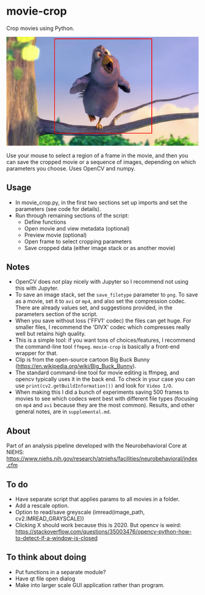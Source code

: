 # movie-crop
Crop movies using Python.

![](example.png)

Use your mouse to select a region of a frame in the movie, and then you can save the cropped movie or a sequence of images, depending on which parameters you choose. Uses OpenCV and numpy.


## Usage
- In movie_crop.py, in the first two sections set up imports and set the parameters (see code for details).
- Run through remaining sections of the script:
    - Define functions
    - Open movie and view metadata (optional)
    - Preview movie (optional)
    - Open frame to select cropping parameters
    - Save cropped data (either image stack or as another movie)


## Notes
- OpenCV does *not* play nicely with Jupyter so I recommend not using this with Jupyter.
- To save an image stack, set the `save_filetype` parameter to `png`. To save as a movie, set it to `avi` or `mp4`, and also set the compression codec. There are already values set, and suggestions provided, in the parameters section of the script.
- When you save without loss ('FFV1' codec) the files can get huge. For smaller files, I recommend the 'DIVX' codec which compresses really well but retains high quality.
- This is a simple tool: if you want tons of choices/features, I recommend the command-line tool `ffmpeg`. `movie-crop` is basically a front-end wrapper for that.
- Clip is from the open-source cartoon Big Buck Bunny (https://en.wikipedia.org/wiki/Big_Buck_Bunny).
- The standard command-line tool for movie editing is ffmpeg, and opencv typically uses it in the back end. To check in your case you can use `print(cv2.getBuildInformation())` and look for `Video I/O`.
- When making this I did a bunch of experiments saving 500 frames to movies to see which codecs went best with different file types (focusing on `mp4` and `avi` because they are the most common). Results, and other general notes, are in `supplemental.md`.

## About
Part of an analysis pipeline developed with the Neurobehavioral Core at NIEHS:
https://www.niehs.nih.gov/research/atniehs/facilities/neurobehavioral/index.cfm


## To do
- Have separate script that applies params to all movies in a folder.
- Add a rescale option.
- Option to read/save greyscale (imread(image_path, cv2.IMREAD_GRAYSCALE))
- Clicking X should work because this is 2020. But opencv is weird:
https://stackoverflow.com/questions/35003476/opencv-python-how-to-detect-if-a-window-is-closed


## To think about doing
- Put functions in a separate module?
- Have qt file open dialog
- Make into larger scale GUI application rather than program.
